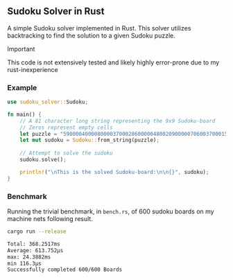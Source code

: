 ## Sudoku Solver in Rust

A simple Sudoku solver implemented in Rust. This solver utilizes backtracking to find the solution to a given Sudoku puzzle.

> [!IMPORTANT]
> This code is not extensively tested and likely highly error-prone due to my rust-inexperience


### Example 
```rust 
use sudoku_solver::Sudoku; 

fn main() {
    // A 81 character long string representing the 9x9 Sudoku-board
    // Zeros represent empty cells
    let puzzle = "590000400008000037000286000004800209000007060037000150620900001000405000301000008";
    let mut sudoku = Sudoku::from_string(puzzle);
    
    // Attempt to solve the sudoku
    sudoku.solve();

    println!("\nThis is the solved Sudoku-board:\n\n{}", sudoku);
}

```

### Benchmark 
Running the trivial benchmark, in `bench.rs`, of 600 sudoku boards on my machine nets following result.

```bash
cargo run --release
```

```bash
Total: 368.2517ms
Average: 613.752µs
max: 24.3882ms
min 116.3µs
Successfully completed 600/600 Boards
```
